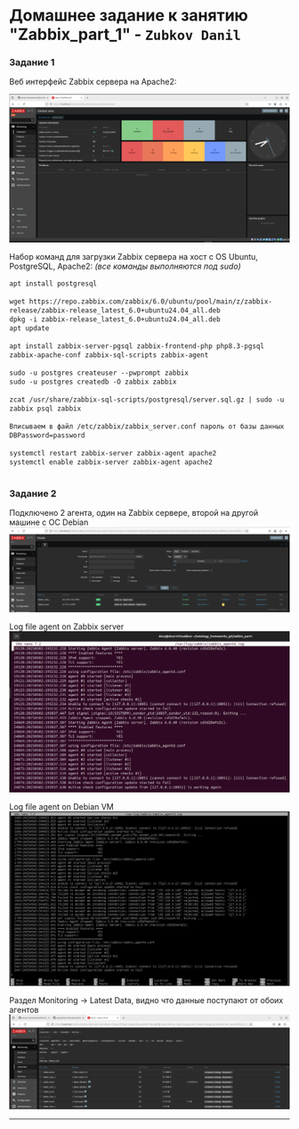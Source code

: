 # Домашнее задание к занятию "Zabbix_part_1" - `Zubkov Danil`

### Задание 1

Веб интерфейс Zabbix сервера на Apache2:

![Zabbix_web](https://github.com/DoctorZub/netology_homeworks/blob/main/img/zabbix_web_gui.png) 

Набор команд для загрузки Zabbix сервера на хост с OS Ubuntu, PostgreSQL, Apache2:
*(все команды выполняются под sudo)*

```
apt install postgresql

wget https://repo.zabbix.com/zabbix/6.0/ubuntu/pool/main/z/zabbix-release/zabbix-release_latest_6.0+ubuntu24.04_all.deb
dpkg -i zabbix-release_latest_6.0+ubuntu24.04_all.deb
apt update

apt install zabbix-server-pgsql zabbix-frontend-php php8.3-pgsql zabbix-apache-conf zabbix-sql-scripts zabbix-agent

sudo -u postgres createuser --pwprompt zabbix
sudo -u postgres createdb -O zabbix zabbix

zcat /usr/share/zabbix-sql-scripts/postgresql/server.sql.gz | sudo -u zabbix psql zabbix 

Вписываем в файл /etc/zabbix/zabbix_server.conf пароль от базы данных
DBPassword=password  

systemctl restart zabbix-server zabbix-agent apache2
systemctl enable zabbix-server zabbix-agent apache2
 
```

### Задание 2
Подключено 2 агента, один на Zabbix сервере, второй на другой машине с ОС Debian
![Hosts](https://github.com/DoctorZub/netology_homeworks/blob/main/img/zabbix_hosts.png)

Log file agent on Zabbix server
![server_log](https://github.com/DoctorZub/netology_homeworks/blob/main/img/log_agent_server.png)

Log file agent on Debian VM
![server_log](https://github.com/DoctorZub/netology_homeworks/blob/main/img/log_agent_debian.png)

Раздел Monitoring -> Latest Data, видно что данные поступают от обоих агентов
![Latest_data](https://github.com/DoctorZub/netology_homeworks/blob/main/img/monitoring_data.png)

---
